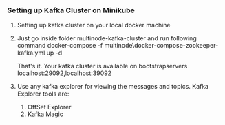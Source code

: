 ### Setting up Kafka Cluster on Minikube
  1) Setting up kafka cluster on your local docker machine
  2) Just go inside folder multinode-kafka-cluster and run following command
     docker-compose -f multinode\docker-compose-zookeeper-kafka.yml up -d
    
     That's it. Your kafka cluster is available on bootstrapservers localhost:29092,localhost:39092 

  4) Use any kafka explorer for viewing the messages and topics.
     Kafka Explorer tools are:
     1) OffSet Explorer
     2) Kafka Magic
     


